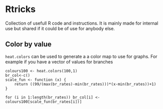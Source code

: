 # Rtricks
Collection of usefull R code and instructions. It is mainly made for internal use but shared if it could be of use for anybody else.

## Color by value
`heat.colors` can be used to generate a a color map to use for graphs. For example if you have a vector of values for branches

    colours100 <- heat.colors(100,1)
    br_col<-c()
    scale_fun <- function (x) {
        return ((99/(max(br_rates)-min(br_rates)))*(x-min(br_rates))+1)
    }

    for (i in 1:length(br_rates)) br_col[i] <- colours100[scale_fun(br_rates[i])]
